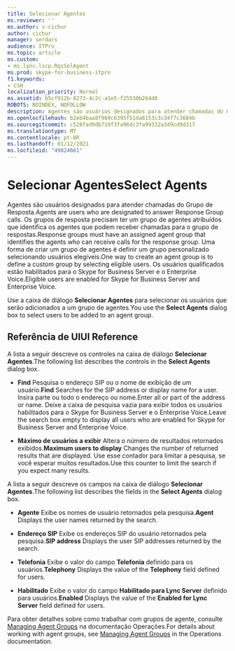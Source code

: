 ```yaml
---
title: Selecionar Agentes
ms.reviewer: ''
ms.author: v-cichur
author: cichur
manager: serdars
audience: ITPro
ms.topic: article
ms.custom:
- ms.lync.lscp.RgsSelAgent
ms.prod: skype-for-business-itpro
f1.keywords:
- CSH
localization_priority: Normal
ms.assetid: b5cf912b-8273-4c2c-a1e5-f25530b264d0
ROBOTS: NOINDEX, NOFOLLOW
description: Agentes são usuários designados para atender chamadas do Grupo de Resposta. Os grupos de resposta precisam ter um grupo de agentes atribuídos que identifica os agentes que podem receber chamadas para o grupo de respostas. Uma forma de criar um grupo de agentes é definir um grupo personalizado selecionando usuários elegíveis. Os usuários qualificados estão habilitados para o Skype for Business Server e o Enterprise Voice.
ms.openlocfilehash: b2eb4baa8f969c6395f51da8153c3c34f7c3684b
ms.sourcegitcommit: c528fad9db719f3fa96dc3fa99332a349cd9d317
ms.translationtype: MT
ms.contentlocale: pt-BR
ms.lasthandoff: 01/12/2021
ms.locfileid: "49824661"
---
```

# <a name="select-agents"></a><span data-ttu-id="8700f-106">Selecionar Agentes</span><span class="sxs-lookup"><span data-stu-id="8700f-106">Select Agents</span></span>

<span data-ttu-id="8700f-107">Agentes são usuários designados para atender chamadas do Grupo de Resposta.</span><span class="sxs-lookup"><span data-stu-id="8700f-107">Agents are users who are designated to answer Response Group calls.</span></span> <span data-ttu-id="8700f-108">Os grupos de resposta precisam ter um grupo de agentes atribuídos que identifica os agentes que podem receber chamadas para o grupo de respostas.</span><span class="sxs-lookup"><span data-stu-id="8700f-108">Response groups must have an assigned agent group that identifies the agents who can receive calls for the response group.</span></span> <span data-ttu-id="8700f-109">Uma forma de criar um grupo de agentes é definir um grupo personalizado selecionando usuários elegíveis.</span><span class="sxs-lookup"><span data-stu-id="8700f-109">One way to create an agent group is to define a custom group by selecting eligible users.</span></span> <span data-ttu-id="8700f-110">Os usuários qualificados estão habilitados para o Skype for Business Server e o Enterprise Voice.</span><span class="sxs-lookup"><span data-stu-id="8700f-110">Eligible users are enabled for Skype for Business Server and Enterprise Voice.</span></span>

<span data-ttu-id="8700f-111">Use a caixa de diálogo **Selecionar Agentes** para selecionar os usuários que serão adicionados a um grupo de agentes.</span><span class="sxs-lookup"><span data-stu-id="8700f-111">You use the **Select Agents** dialog box to select users to be added to an agent group.</span></span>

## <a name="ui-reference"></a><span data-ttu-id="8700f-112">Referência de UI</span><span class="sxs-lookup"><span data-stu-id="8700f-112">UI Reference</span></span>

<span data-ttu-id="8700f-113">A lista a seguir descreve os controles na caixa de diálogo **Selecionar Agentes**.</span><span class="sxs-lookup"><span data-stu-id="8700f-113">The following list describes the controls in the **Select Agents** dialog box.</span></span>

- <span data-ttu-id="8700f-114">**Find** Pesquisa o endereço SIP ou o nome de exibição de um usuário.</span><span class="sxs-lookup"><span data-stu-id="8700f-114">**Find** Searches for the SIP address or display name for a user.</span></span> <span data-ttu-id="8700f-115">Insira parte ou todo o endereço ou nome.</span><span class="sxs-lookup"><span data-stu-id="8700f-115">Enter all or part of the address or name.</span></span> <span data-ttu-id="8700f-116">Deixe a caixa de pesquisa vazia para exibir todos os usuários habilitados para o Skype for Business Server e o Enterprise Voice.</span><span class="sxs-lookup"><span data-stu-id="8700f-116">Leave the search box empty to display all users who are enabled for Skype for Business Server and Enterprise Voice.</span></span>

- <span data-ttu-id="8700f-117">**Máximo de usuários a exibir** Altera o número de resultados retornados exibidos.</span><span class="sxs-lookup"><span data-stu-id="8700f-117">**Maximum users to display** Changes the number of returned results that are displayed.</span></span> <span data-ttu-id="8700f-118">Use esse contador para limitar a pesquisa, se você esperar muitos resultados.</span><span class="sxs-lookup"><span data-stu-id="8700f-118">Use this counter to limit the search if you expect many results.</span></span>

<span data-ttu-id="8700f-119">A lista a seguir descreve os campos na caixa de diálogo **Selecionar Agentes**.</span><span class="sxs-lookup"><span data-stu-id="8700f-119">The following list describes the fields in the **Select Agents** dialog box.</span></span>

- <span data-ttu-id="8700f-120">**Agente** Exibe os nomes de usuário retornados pela pesquisa.</span><span class="sxs-lookup"><span data-stu-id="8700f-120">**Agent** Displays the user names returned by the search.</span></span>

- <span data-ttu-id="8700f-121">**Endereço SIP** Exibe os endereços SIP do usuário retornados pela pesquisa.</span><span class="sxs-lookup"><span data-stu-id="8700f-121">**SIP address** Displays the user SIP addresses returned by the search.</span></span>

- <span data-ttu-id="8700f-122">**Telefonia** Exibe o valor do campo **Telefonia** definido para os usuários.</span><span class="sxs-lookup"><span data-stu-id="8700f-122">**Telephony** Displays the value of the **Telephony** field defined for users.</span></span>

- <span data-ttu-id="8700f-123">**Habilitado** Exibe o valor do campo **Habilitado para Lync Server** definido para usuários.</span><span class="sxs-lookup"><span data-stu-id="8700f-123">**Enabled** Displays the value of the **Enabled for Lync Server** field defined for users.</span></span>

<span data-ttu-id="8700f-124">Para obter detalhes sobre como trabalhar com grupos de agente, consulte [Managing Agent Groups](https://technet.microsoft.com/library/36084cdc-38f1-4c45-922f-f81c7e86210c.aspx) na documentação Operações.</span><span class="sxs-lookup"><span data-stu-id="8700f-124">For details about working with agent groups, see [Managing Agent Groups](https://technet.microsoft.com/library/36084cdc-38f1-4c45-922f-f81c7e86210c.aspx) in the Operations documentation.</span></span>


